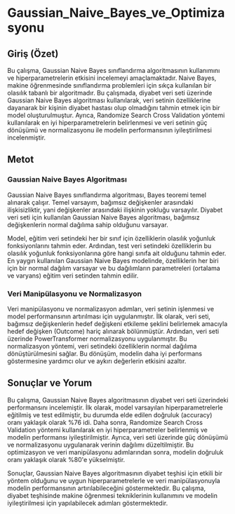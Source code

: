 # Gaussian_Naive_Bayes_ve_Optimizasyonu
## Giriş (Özet)
Bu çalışma, Gaussian Naive Bayes sınıflandırma algoritmasının kullanımını ve hiperparametrelerin etkisini incelemeyi amaçlamaktadır. Naive Bayes, makine öğrenmesinde sınıflandırma problemleri için sıkça kullanılan bir olasılık tabanlı bir algoritmadır. Bu çalışmada, diyabet veri seti üzerinde Gaussian Naive Bayes algoritması kullanılarak, veri setinin özelliklerine dayanarak bir kişinin diyabet hastası olup olmadığını tahmin etmek için bir model oluşturulmuştur. Ayrıca, Randomize Search Cross Validation yöntemi kullanılarak en iyi hiperparametrelerin belirlenmesi ve veri setinin güç dönüşümü ve normalizasyonu ile modelin performansının iyileştirilmesi incelenmiştir.

## Metot
### Gaussian Naive Bayes Algoritması
Gaussian Naive Bayes sınıflandırma algoritması, Bayes teoremi temel alınarak çalışır. Temel varsayım, bağımsız değişkenler arasındaki ilişkisizliktir, yani değişkenler arasındaki ilişkinin yokluğu varsayılır. Diyabet veri seti için kullanılan Gaussian Naive Bayes algoritması, bağımsız değişkenlerin normal dağılıma sahip olduğunu varsayar.

Model, eğitim veri setindeki her bir sınıf için özelliklerin olasılık yoğunluk fonksiyonlarını tahmin eder. Ardından, test veri setindeki özelliklerin bu olasılık yoğunluk fonksiyonlarına göre hangi sınıfa ait olduğunu tahmin eder. En yaygın kullanılan Gaussian Naive Bayes modelinde, özelliklerin her biri için bir normal dağılım varsayar ve bu dağılımların parametreleri (ortalama ve varyans) eğitim veri setinden tahmin edilir.

### Veri Manipülasyonu ve Normalizasyon
Veri manipülasyonu ve normalizasyon adımları, veri setinin işlenmesi ve model performansının artırılması için uygulanmıştır. İlk olarak, veri seti, bağımsız değişkenlerin hedef değişkeni etkileme şeklini belirlemek amacıyla hedef değişken (Outcome) hariç alınarak bölünmüştür. Ardından, veri seti üzerinde PowerTransformer normalizasyonu uygulanmıştır. Bu normalizasyon yöntemi, veri setindeki özelliklerin normal dağılıma dönüştürülmesini sağlar. Bu dönüşüm, modelin daha iyi performans göstermesine yardımcı olur ve aykırı değerlerin etkisini azaltır.

## Sonuçlar ve Yorum
Bu çalışma, Gaussian Naive Bayes algoritmasının diyabet veri seti üzerindeki performansını incelemiştir. İlk olarak, model varsayılan hiperparametrelerle eğitilmiş ve test edilmiştir, bu durumda elde edilen doğruluk (accuracy) oranı yaklaşık olarak %76 idi. Daha sonra, Randomize Search Cross Validation yöntemi kullanılarak en iyi hiperparametreler belirlenmiş ve modelin performansı iyileştirilmiştir. Ayrıca, veri seti üzerinde güç dönüşümü ve normalizasyonu uygulanarak verinin dağılımı düzeltilmiştir. Bu optimizasyon ve veri manipülasyonu adımlarından sonra, modelin doğruluk oranı yaklaşık olarak %80'e yükselmiştir.

Sonuçlar, Gaussian Naive Bayes algoritmasının diyabet teşhisi için etkili bir yöntem olduğunu ve uygun hiperparametrelerle ve veri manipülasyonuyla modelin performansının artırılabileceğini göstermektedir. Bu çalışma, diyabet teşhisinde makine öğrenmesi tekniklerinin kullanımını ve modelin iyileştirilmesi için yapılabilecek adımları göstermektedir.
